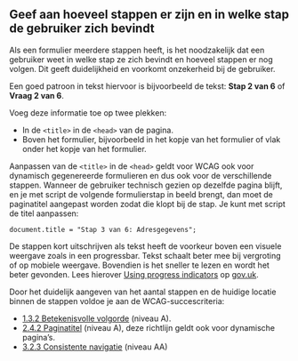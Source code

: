 ## Geef aan hoeveel stappen er zijn en in welke stap de gebruiker zich bevindt

Als een formulier meerdere stappen heeft, is het noodzakelijk dat een gebruiker weet in welke stap ze zich bevindt en hoeveel stappen er nog volgen. Dit geeft duidelijkheid en voorkomt onzekerheid bij de gebruiker.

Een goed patroon in tekst hiervoor is bijvoorbeeld de tekst: **Stap 2 van 6** of **Vraag 2 van 6**.

Voeg deze informatie toe op twee plekken:

- In de `<title>` in de `<head>` van de pagina.
- Boven het formulier, bijvoorbeeld in het kopje van het formulier of vlak onder het kopje van het formulier.

Aanpassen van de `<title>` in de `<head>` geldt voor WCAG ook voor dynamisch gegenereerde formulieren en dus ook voor de verschillende stappen. Wanneer de gebruiker technisch gezien op dezelfde pagina blijft, en je met script de volgende formulierstap in beeld brengt, dan moet de paginatitel aangepast worden zodat die klopt bij de stap. Je kunt met script de titel aanpassen:

```
document.title = "Stap 3 van 6: Adresgegevens";
```

De stappen kort uitschrijven als tekst heeft de voorkeur boven een visuele weergave zoals in een progressbar. Tekst schaalt beter mee bij vergroting of op mobiele weergave. Bovendien is het sneller te lezen en wordt het beter gevonden. Lees hierover [Using progress indicators](https://design-system.service.gov.uk/patterns/question-pages/#using-progress-indicators) op [gov.uk](http://gov.uk/).

Door het duidelijk aangeven van het aantal stappen en de huidige locatie binnen de stappen voldoe je aan de WCAG-succescriteria:

- [1.3.2 Betekenisvolle volgorde](https://www.w3.org/WAI/WCAG21/Understanding/meaningful-sequence.html) (niveau A).
- [2.4.2 Paginatitel](https://www.w3.org/WAI/WCAG22/Understanding/page-titled) (niveau A), deze richtlijn geldt ook voor dynamische pagina’s.
- [3.2.3 Consistente navigatie](https://www.w3.org/WAI/WCAG21/Understanding/consistent-navigation.html) (niveau AA)
